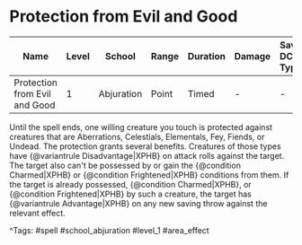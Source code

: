 # Protection from Evil and Good

| Name | Level | School | Range | Duration | Damage | Save DC & Type |
|------|-------|--------|-------|----------|--------|----------------|
| Protection from Evil and Good | 1 | Abjuration | Point | Timed | - | - |

Until the spell ends, one willing creature you touch is protected against creatures that are Aberrations, Celestials, Elementals, Fey, Fiends, or Undead. The protection grants several benefits. Creatures of those types have {@variantrule Disadvantage|XPHB} on attack rolls against the target. The target also can't be possessed by or gain the {@condition Charmed|XPHB} or {@condition Frightened|XPHB} conditions from them. If the target is already possessed, {@condition Charmed|XPHB}, or {@condition Frightened|XPHB} by such a creature, the target has {@variantrule Advantage|XPHB} on any new saving throw against the relevant effect.

^Tags: #spell #school_abjuration #level_1 #area_effect